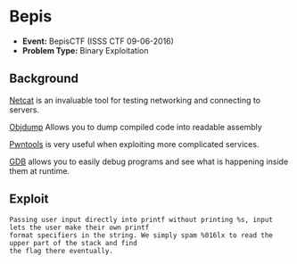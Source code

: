 # Bepis
* **Event:** BepisCTF (ISSS CTF 09-06-2016)
* **Problem Type:** Binary Exploitation

## Background
[Netcat](https://en.wikipedia.org/wiki/Netcat) is an invaluable tool for testing networking and connecting to servers.

[Objdump](https://linux.die.net/man/1/objdump) Allows you to dump compiled code into readable assembly

[Pwntools](https://github.com/arthaud/python3-pwntools) is very useful when exploiting more complicated services.

[GDB](http://man7.org/linux/man-pages/man1/gdb.1.html) allows you to easily debug programs and see what is happening inside them at runtime.

## Exploit
```
Passing user input directly into printf without printing %s, input lets the user make their own printf
format specifiers in the string. We simply spam %016lx to read the upper part of the stack and find 
the flag there eventually.
```
